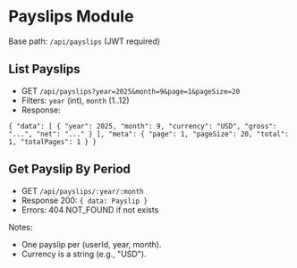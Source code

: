 # Payslips Module

Base path: `/api/payslips` (JWT required)

## List Payslips
- GET `/api/payslips?year=2025&month=9&page=1&pageSize=20`
- Filters: `year` (int), `month` (1..12)
- Response:
```
{ "data": [ { "year": 2025, "month": 9, "currency": "USD", "gross": "...", "net": "..." } ], "meta": { "page": 1, "pageSize": 20, "total": 1, "totalPages": 1 } }
```

## Get Payslip By Period
- GET `/api/payslips/:year/:month`
- Response 200: `{ data: Payslip }`
- Errors: 404 NOT_FOUND if not exists

Notes:
- One payslip per (userId, year, month).
- Currency is a string (e.g., "USD").
